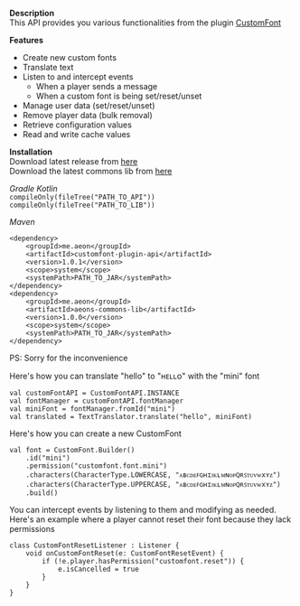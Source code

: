 **Description**<br>
This API provides you various functionalities from the plugin <a href=https://aeonxd.gitbook.io/docs/plugins/customfont>CustomFont</a>

**Features**
- Create new custom fonts
- Translate text
- Listen to and intercept events
    - When a player sends a message
    - When a custom font is being set/reset/unset
- Manage user data (set/reset/unset)
- Remove player data (bulk removal)
- Retrieve configuration values
- Read and write cache values

**Installation**<br>
Download latest release from <a href="https://github.com/AeonMC/CustomFont-Plugin-API/releases">here</a><br>
Download the latest commons lib from <a href="https://github.com/AeonMC/Aeons-Commons-Lib/releases">here</a>

*Gradle Kotlin*<br>
<code>compileOnly(fileTree("PATH_TO_API"))
compileOnly(fileTree("PATH_TO_LIB"))</code>

*Maven*
<body><pre><code>&lt;dependency&gt;
    &lt;groupId&gt;me.aeon&lt;/groupId&gt;
    &lt;artifactId&gt;customfont-plugin-api&lt;/artifactId&gt;
    &lt;version&gt;1.0.1&lt;/version&gt;
    &lt;scope&gt;system&lt;/scope&gt;
    &lt;systemPath&gt;PATH_TO_JAR&lt;/systemPath&gt;
&lt;/dependency&gt;
&lt;dependency&gt;
    &lt;groupId&gt;me.aeon&lt;/groupId&gt;
    &lt;artifactId&gt;aeons-commons-lib&lt;/artifactId&gt;
    &lt;version&gt;1.0.0&lt;/version&gt;
    &lt;scope&gt;system&lt;/scope&gt;
    &lt;systemPath&gt;PATH_TO_JAR&lt;/systemPath&gt;
&lt;/dependency&gt;</code>
</pre></body>
PS: Sorry for the inconvenience

Here's how you can translate "hello" to "ʜᴇʟʟᴏ" with the "mini" font
<body><pre>
<code>val customFontAPI = CustomFontAPI.INSTANCE
val fontManager = customFontAPI.fontManager
val miniFont = fontManager.fromId("mini")
val translated = TextTranslator.translate("hello", miniFont)</code>
</pre></body>

Here's how you can create a new CustomFont
<body><pre>
<code>val font = CustomFont.Builder()
    .id("mini")
    .permission("customfont.font.mini")
    .characters(CharacterType.LOWERCASE, "ᴀʙᴄᴅᴇꜰɢʜɪᴊᴋʟᴍɴᴏᴘꞯʀꜱᴛᴜᴠᴡxʏᴢ")
    .characters(CharacterType.UPPERCASE, "ᴀʙᴄᴅᴇꜰɢʜɪᴊᴋʟᴍɴᴏᴘꞯʀꜱᴛᴜᴠᴡxʏᴢ")
    .build()</code>
</pre></body>

You can intercept events by listening to them and modifying as needed. Here's an example where a player cannot reset their font because they lack permissions
<body><pre>
<code>class CustomFontResetListener : Listener {
    void onCustomFontReset(e: CustomFontResetEvent) {
        if (!e.player.hasPermission("customfont.reset")) {
            e.isCancelled = true
        }
    }
}</code>
</pre></body>